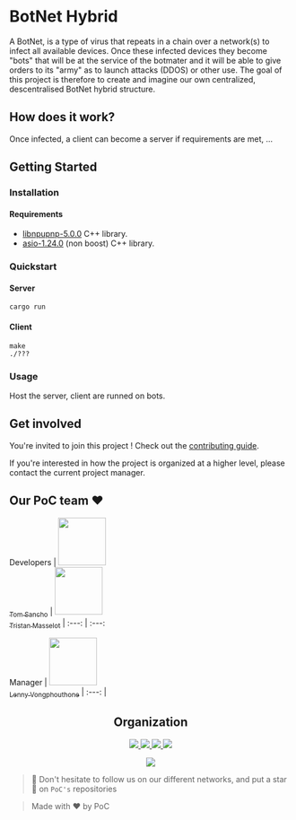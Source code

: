 # BotNet Hybrid

A BotNet, is a type of virus that repeats in a chain over a network(s) to infect all available devices. Once these infected devices they become "bots" that will be at the service of the botmater and it will be able to give orders to its "army" as to launch attacks (DDOS) or other use.
The goal of this project is therefore to create and imagine our own centralized, descentralised BotNet hybrid structure.

## How does it work?

Once infected, a client can become a server if requirements are met, ...

## Getting Started

### Installation

#### Requirements
- [libnpupnp-5.0.0](https://www.lesbonscomptes.com/upmpdcli/pages/downloads.html) C++ library.
- [asio-1.24.0](https://sourceforge.net/projects/asio/files/asio/1.24.0%20%28Stable%29/) (non boost) C++ library.

### Quickstart

#### Server
```
cargo run
```

#### Client
```
make
./???
```

### Usage

Host the server, client are runned on bots.

## Get involved

You're invited to join this project ! Check out the [contributing guide](./CONTRIBUTING.md).

If you're interested in how the project is organized at a higher level, please contact the current project manager.

## Our PoC team :heart:

Developers
| [<img src="https://github.com/Nestyles.png?size=85" width=85><br><sub>Tom Sancho</sub>](https://github.com/Nestyles) | [<img src="https://github.com/TristanMasselot.png?size=85" width=85><br><sub>Tristan Masselot</sub>](https://github.com/TristanMasselot) 
| :---: | :---: 

Manager
| [<img src="https://github.com/lennyvong.png?size=85" width=85><br><sub>Lenny Vongphouthone</sub>](https://github.com/lennyvong)
| :---: |

<h2 align=center>
Organization
</h2>

<p align='center'>
    <a href="https://www.linkedin.com/company/pocinnovation/mycompany/">
        <img src="https://img.shields.io/badge/LinkedIn-0077B5?style=for-the-badge&logo=linkedin&logoColor=white">
    </a>
    <a href="https://www.instagram.com/pocinnovation/">
        <img src="https://img.shields.io/badge/Instagram-E4405F?style=for-the-badge&logo=instagram&logoColor=white">
    </a>
    <a href="https://twitter.com/PoCInnovation">
        <img src="https://img.shields.io/badge/Twitter-1DA1F2?style=for-the-badge&logo=twitter&logoColor=white">
    </a>
    <a href="https://discord.com/invite/Yqq2ADGDS7">
        <img src="https://img.shields.io/badge/Discord-7289DA?style=for-the-badge&logo=discord&logoColor=white">
    </a>
</p>
<p align=center>
    <a href="https://www.poc-innovation.fr/">
        <img src="https://img.shields.io/badge/WebSite-1a2b6d?style=for-the-badge&logo=GitHub Sponsors&logoColor=white">
    </a>
</p>

> :rocket: Don't hesitate to follow us on our different networks, and put a star 🌟 on `PoC's` repositories

> Made with :heart: by PoC
